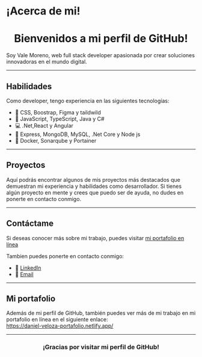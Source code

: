 # ¡Acerca de mi!

<h1 align="center">Bienvenidos a mi perfil de GitHub!</h1>

Soy Vale Moreno, web full stack developer apasionada por crear soluciones innovadoras en el mundo digital.

<hr>

## Habilidades

Como developer, tengo experiencia en las siguientes tecnologías:

- 🎨 CSS, Boostrap, Figma y taildwild
- 🚀 JavaScript, TypeScript, Java y C# 
- 💻 .Net,React y Angular
- 🤖 Express, MongoDB, MySQL, .Net Core y Node js 
- 💾 Docker, Sonarqube y Portainer

<hr>

## Proyectos

Aquí podrás encontrar algunos de mis proyectos más destacados que demuestran mi experiencia y habilidades como desarrollador. Si tienes algún proyecto en mente y crees que puedo ser de ayuda, no dudes en ponerte en contacto conmigo.

<hr>

## Contáctame

Si deseas conocer más sobre mi trabajo, puedes visitar <a href="https://valen-moreno-dev.vercel.app/" target="_blank">mi portafolio en línea</a><br>

Tambien puedes ponerte en contacto conmigo: <br>

- 💼 <a href="https://www.linkedin.com/in/diana-valentina-moreno/" target="_blank">LinkedIn</a>
- 💜 <a href="https://valen-moreno-dev.vercel.app/#Contact" target="_blank">Email</a>

<hr>

## Mi portafolio

Además de mi perfil de GitHub, también puedes ver más de mi trabajo en mi portafolio en línea en el siguiente enlace: <br> 
<a href="https://daniel-veloza-portafolio.netlify.app/" target="_blank">https://daniel-veloza-portafolio.netlify.app/</a>

<hr>

<h3 align="center">¡Gracias por visitar mi perfil de GitHub!</h3>
